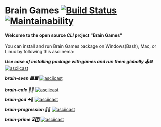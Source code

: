 # Brain Games [![Build Status](https://travis-ci.org/denisgrabina/frontend-project-lvl1.svg?branch=master)](https://travis-ci.org/denisgrabina/frontend-project-lvl1) [![Maintainability](https://api.codeclimate.com/v1/badges/d8b68a3c279068cd729c/maintainability)](https://codeclimate.com/github/denisgrabina/frontend-project-lvl1/maintainability)

#### Welcome to the open source <i>CLI</i> project "Brain Games"

You can install and run Brain Games package on Windows(Bash), Mac, or Linux by following this asciinema:

***Use case of installing package with games and run them globally 🕹🌐***
[![asciicast](https://asciinema.org/a/287494.svg)](https://asciinema.org/a/287494)

***brain-even 🟩🟥***
[![asciicast](https://asciinema.org/a/287093.svg)](https://asciinema.org/a/287093)

***brain-calc 💭🔢***
[![asciicast](https://asciinema.org/a/287091.svg)](https://asciinema.org/a/287091)

***brain-gcd ➗🔢***
[![asciicast](https://asciinema.org/a/z9l0SGyvy3ieU0RU0VEgu3fCW.svg)](https://asciinema.org/a/z9l0SGyvy3ieU0RU0VEgu3fCW)

***brain-progression 🧮🔢***
[![asciicast](https://asciinema.org/a/287415.svg)](https://asciinema.org/a/287415)

***brain-prime ⌛️7️⃣***
[![asciicast](https://asciinema.org/a/287453.svg)](https://asciinema.org/a/287453)
